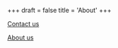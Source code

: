 +++
draft = false
title = 'About'
+++

[Contact us](mailto:tibetdiaries@gmail.com)

[About us](../pdf/dummy.pdf)